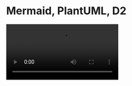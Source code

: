 # Mermaid, PlantUML, D2

<video src="goLand.mp4" preview-src="book.jpg"/>


```java
class Hello {
    public static void main(String[] args) {
        System.out.println("Hello");
    }
}
```

```python
# Python program to check if year is a leap year or not

year = 2000

# To get year (integer input) from the user
# year = int(input("Enter a year: "))

# divided by 100 means century year (ending with 00)
# century year divided by 400 is leap year
if (year % 400 == 0) and (year % 100 == 0):
    print("{0} is a leap year".format(year))

# not divided by 100 means not a century year
# year divided by 4 is a leap year
elif (year % 4 ==0) and (year % 100 != 0):
    print("{0} is a leap year".format(year))

# if not divided by both 400 (century year) and 4 (not century year)
# year is not leap year
else:
    print("{0} is not a leap year".format(year))
```

[link](https://jetbrains.com "com.jetbrains.cidr.cocoapods.CocoaPodsUtils next word more words even more words")

Test <res resource-id="xls" filter="" id="w"/> 21

Paragraph 1 with some text and some [%product%].

<var name="product" value="original value"/>

Paragraph 2 with some text and some [%product%].

<-- Some other Markdown contents -->

<var name="product" value="new value"/>

Paragraph 3 with some text and some [%product%].

```
fn main() {
    println!("Hello, world!");
}
```

```C#
/// We're using this table as a singleton,
/// so there should typically only be one element where the version is 0.
[SomeAttribute("Test")]
public partial class Config
{
   public SomeClassType SomeClass;
   public string? SomeString;
}
```

```mermaid
graph TD;
    A[初始化] --> B{是否初始化成功?}
    B -->|是| C[准备关机]
    B -->|否| D[清除缓存]
    D --> A
```

Test

```mermaid
flowchart LR

A[Hard] -->|Text| B(Round)
B --> C{Decision}
C -->|One| D[Result 1]
C -->|Two| E[Result 2]
```

Test

```tex
\alpha \beta \gamma \rho \sigma \delta \epsilon
```

```D2
vars: {
  d2-config: {
    layout-engine: elk
    # Terminal theme code
    theme-id: 300
  }
}
network: {
  cell tower: {
    satellites: {
      shape: stored_data
      style.multiple: true
    }

    transmitter

    satellites -> transmitter: send
    satellites -> transmitter: send
    satellites -> transmitter: send
  }

  online portal: {
    ui: {shape: hexagon}
  }

  data processor: {
    storage: {
      shape: cylinder
      style.multiple: true
    }
  }

  cell tower.transmitter -> data processor.storage: phone logs
}

user: {
  shape: person
  width: 130
}

user -> network.cell tower: make call
user -> network.online portal.ui: access {
  style.stroke-dash: 3
}

api server -> network.online portal.ui: display
api server -> logs: persist
logs: {shape: page; style.multiple: true}

network.data processor -> api server

```